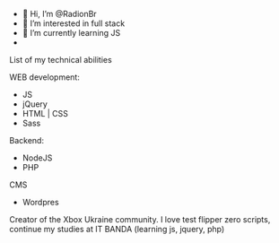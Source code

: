 - 👋 Hi, I’m @RadionBr
- 👀 I’m interested in full stack
- 🌱 I’m currently learning JS
- 
List of my technical abilities

WEB development:
- JS
- jQuery
- HTML | CSS
- Sass

Backend:
- NodeJS
- PHP

CMS
- Wordpres

Creator of the Xbox Ukraine community. I love test flipper zero scripts, continue my studies at IT BANDA (learning js, jquery, php)


<!---
RadionBr/RadionBr is a ✨ special ✨ repos21itory because its `README.md` (this file) appears on your GitHub profile.
You can click the Preview link to take a look at your changes.
--->
